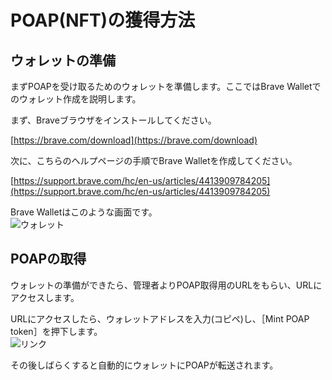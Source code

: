 # POAP(NFT)の獲得方法

## ウォレットの準備 
まずPOAPを受け取るためのウォレットを準備します。ここではBrave Walletでのウォレット作成を説明します。 


まず、Braveブラウザをインストールしてください。

[https://brave.com/download](https://brave.com/download)

次に、こちらのヘルプページの手順でBrave Walletを作成してください。

[https://support.brave.com/hc/en-us/articles/4413909784205](https://support.brave.com/hc/en-us/articles/4413909784205)

Brave Walletはこのような画面です。  
![ウォレット](/img/poap_02.png)

## POAPの取得
ウォレットの準備ができたら、管理者よりPOAP取得用のURLをもらい、URLにアクセスします。 

URLにアクセスしたら、ウォレットアドレスを入力(コピペ)し、［Mint POAP token］を押下します。  
![リンク](/img/poap_01.png)

その後しばらくすると自動的にウォレットにPOAPが転送されます。
